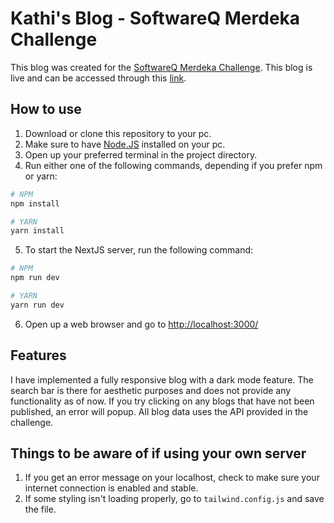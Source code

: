 # Kathi's Blog - SoftwareQ Merdeka Challenge

This blog was created for the [SoftwareQ Merdeka Challenge](https://www.softwareq.com/merdeka-challenge/). This blog is live and can be accessed through this [link](https://software-q-merdeka-challenge-blog.vercel.app/).

## How to use

1. Download or clone this repository to your pc.
2. Make sure to have [Node.JS](https://nodejs.org/en/) installed on your pc.
3. Open up your preferred terminal in the project directory.
4. Run either one of the following commands, depending if you prefer npm or yarn:

```bash
# NPM
npm install

# YARN
yarn install
```

5. To start the NextJS server, run the following command:

```bash
# NPM
npm run dev

# YARN
yarn run dev
```

6. Open up a web browser and go to [http://localhost:3000/](http://localhost:3000/)

## Features

I have implemented a fully responsive blog with a dark mode feature. The search bar is there for aesthetic purposes and does not provide any functionality as of now. If you try clicking on any blogs that have not been published, an error will popup. All blog data uses the API provided in the challenge.

## Things to be aware of if using your own server

1. If you get an error message on your localhost, check to make sure your internet connection is enabled and stable.
2. If some styling isn't loading properly, go to `tailwind.config.js` and save the file.

